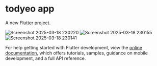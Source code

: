 # todyeo app

A new Flutter project.

![Screenshot 2025-03-18 230220](https://github.com/user-attachments/assets/8b3e651e-ab3b-48e4-b57d-12eb112af048)
![Screenshot 2025-03-18 230155](https://github.com/user-attachments/assets/3efb1e2d-d7d7-4576-b6f0-23b8ee148ef6)
![Screenshot 2025-03-18 230141](https://github.com/user-attachments/assets/e78dbd8b-9ebc-4288-b18e-27e818c25944)




For help getting started with Flutter development, view the
[online documentation](https://docs.flutter.dev/), which offers tutorials,
samples, guidance on mobile development, and a full API reference.
